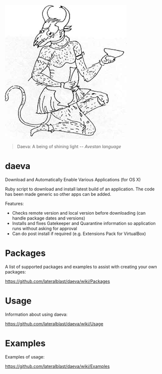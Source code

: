![alt tag](https://raw.githubusercontent.com/lateralblast/daeva/master/Daevas.jpg)

> Daeva: A being of shining light
> -- <cite>Avestan language<cite>

daeva
=====

Download and Automatically Enable Various Applications (for OS X)

Ruby script to download and install latest build of an application.
The code has been made generic so other apps can be added.

Features:

- Checks remote version and local version before downloading (can handle package dates and versions)
- Installs and fixes Gatekeeper and Quarantine information so application runs without asking for approval
- Can do post install if required (e.g. Extensions Pack for VirtualBox)

Packages
========

A list of supported packages and examples to assist with creating your own packages:

https://github.com/lateralblast/daeva/wiki/Packages

Usage
=====

Information about using daeva:

https://github.com/lateralblast/daeva/wiki/Usage

Examples
========

Examples of usage:

https://github.com/lateralblast/daeva/wiki/Examples
